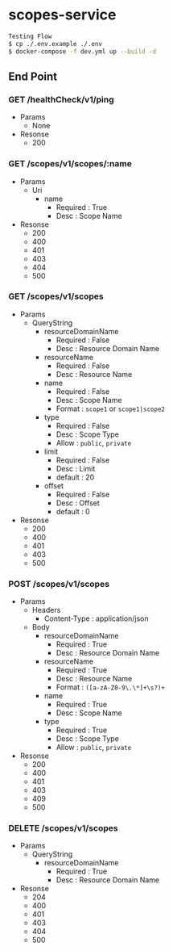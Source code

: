 # scopes-service

```bash
Testing Flow
$ cp ./.env.example ./.env
$ docker-compose -f dev.yml up --build -d
```

## End Point

### GET /healthCheck/v1/ping
- Params
  - None
- Resonse
  - 200

### GET /scopes/v1/scopes/:name
- Params
  - Uri
    - name
      - Required : True
      - Desc : Scope Name
- Resonse
  - 200
  - 400
  - 401
  - 403
  - 404
  - 500

### GET /scopes/v1/scopes
- Params
  - QueryString
    - resourceDomainName
      - Required : False
      - Desc : Resource Domain Name
    - resourceName
      - Required : False
      - Desc : Resource Name
    - name
      - Required : False
      - Desc : Scope Name
      - Format : `scope1` or `scope1|scope2`
    - type
      - Required : False
      - Desc : Scope Type
      - Allow : `public`, `private`
    - limit
      - Required : False
      - Desc : Limit
      - default : 20
    - offset
      - Required : False
      - Desc : Offset
      - default : 0
- Resonse
  - 200
  - 400
  - 401
  - 403
  - 500

### POST /scopes/v1/scopes
- Params
  - Headers
    - Content-Type : application/json
  - Body
    - resourceDomainName
      - Required : True
      - Desc : Resource Domain Name
    - resourceName
      - Required : True
      - Desc : Resource Name
      - Format : `([a-zA-Z0-9\.\*]+\s?)+`
    - name
      - Required : True
      - Desc : Scope Name
    - type
      - Required : True
      - Desc : Scope Type
      - Allow : `public`, `private`
- Resonse
  - 200
  - 400
  - 401
  - 403
  - 409
  - 500

### DELETE /scopes/v1/scopes
- Params
  - QueryString
    - resourceDomainName
      - Required : True
      - Desc : Resource Domain Name
- Resonse
  - 204
  - 400
  - 401
  - 403
  - 404
  - 500
